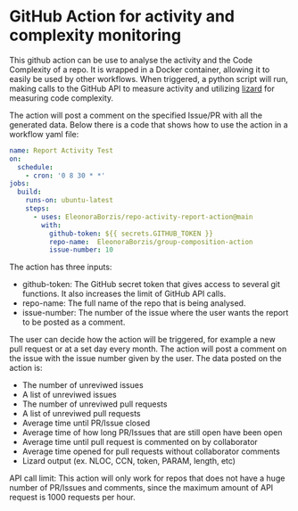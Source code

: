 # GitHub Action for activity and complexity monitoring

This github action can be use to analyse the activity and the Code Complexity of a repo. It is wrapped in a Docker container, allowing it to easily be used by other workflows. When triggered, a python script will run, making calls to the GitHub API to measure activity and utilizing [lizard](https://pypi.org/project/lizard/) for measuring code complexity.

The action will post a comment on the specified Issue/PR with all the generated data. Below there is a code that shows how to use the action in a workflow yaml file:

```yaml
name: Report Activity Test
on:
  schedule:
    - cron: '0 8 30 * *'
jobs:
  build:
    runs-on: ubuntu-latest
    steps:
      - uses: EleonoraBorzis/repo-activity-report-action@main
        with: 
          github-token: ${{ secrets.GITHUB_TOKEN }}
          repo-name:  EleonoraBorzis/group-composition-action
          issue-number: 10
```

The action has three inputs:
- github-token: The GitHub secret token that gives access to several git functions. It also increases the limit of GitHub API calls. 
- repo-name: The full name of the repo that is being analysed.
- issue-number: The number of the issue where the user wants the report to be posted as a comment.

The user can decide how the action will be triggered, for example a new pull request or at a set day every month. The action will post a comment on the issue with the issue number given by the user. The data posted on the action is: 
- The number of unreviwed issues 
- A list of unreviwed issues
- The number of unreviwed pull requests 
- A list of unreviwed pull requests 
- Average time until PR/Issue closed
- Average time of how long PR/Issues that are still open have been open
- Average time until pull request is commented on by collaborator
- Average time opened for pull requests without collaborator comments
- Lizard output (ex. NLOC, CCN, token, PARAM, length, etc)

API call limit: This action will only work for repos that does not have a huge number of PR/Issues and comments, since the maximum amount of API request is 1000 requests per hour. 

